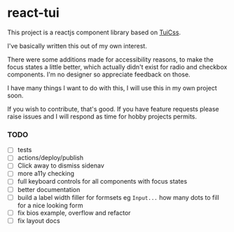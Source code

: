 # react-tui

This project is a reactjs component library based on [TuiCss](https://github.com/vinibiavatti1/TuiCss).

I've basically written this out of my own interest.

There were some additions made for accessibility reasons, to make the focus states a little better, which actually didn't exist for radio and checkbox components. I'm no designer so appreciate feedback on those.

I have many things I want to do with this, I will use this in my own project soon.

If you wish to contribute, that's good. If you have feature requests please raise issues and I will respond as time for hobby projects permits.

### TODO
- [ ] tests
- [ ] actions/deploy/publish
- [ ] Click away to dismiss sidenav
- [ ] more a11y checking
- [ ] full keyboard controls for all components with focus states
- [ ] better documentation
- [ ] build a label width filler for formsets eg `Input...` how many dots to fill for a nice looking form
- [ ] fix bios example, overflow and refactor
- [ ] fix layout docs